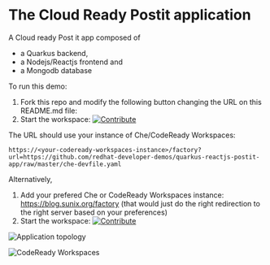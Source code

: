 # The Cloud Ready Postit application
A Cloud ready Post it app composed of
- a Quarkus backend,
- a Nodejs/Reactjs frontend and
- a Mongodb database


To run this demo:
1. Fork this repo and modify the following button changing the URL on this README.md file:
2. Start the workspace: [![Contribute](https://www.eclipse.org/che/contribute.svg)](https://blog.sunix.org/factory?url=https://github.com/redhat-developer-demos/quarkus-reactjs-postit-app/raw/master/che-devfile.yaml)

The URL should use your instance of Che/CodeReady Workspaces:

```
https://<your-codeready-workspaces-instance>/factory?url=https://github.com/redhat-developer-demos/quarkus-reactjs-postit-app/raw/master/che-devfile.yaml
```

Alternatively,
1. Add your prefered Che or CodeReady Workspaces instance: https://blog.sunix.org/factory (that would just do the right redirection to the right server based on your preferences)
2. Start the workspace: [![Contribute](https://www.eclipse.org/che/factory-contribute.svg)](https://blog.sunix.org/factory?url=https://github.com/redhat-developer-demos/quarkus-reactjs-postit-app/raw/master/che-devfile.yaml)

![Application topology](topology.png "Application Topology")

![CodeReady Workspaces](codeready-workspaces-preview.png "CodeReady Workspaces")
